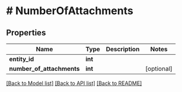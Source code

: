 # # NumberOfAttachments

## Properties

Name | Type | Description | Notes
------------ | ------------- | ------------- | -------------
**entity_id** | **int** |  |
**number_of_attachments** | **int** |  | [optional]

[[Back to Model list]](../../README.md#models) [[Back to API list]](../../README.md#endpoints) [[Back to README]](../../README.md)

